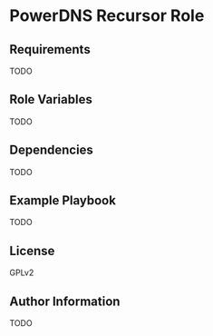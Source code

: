 PowerDNS Recursor Role
======================


Requirements
------------
TODO

Role Variables
--------------
TODO

Dependencies
------------
TODO

Example Playbook
----------------
TODO

License
-------
GPLv2

Author Information
------------------
TODO
